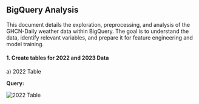 ## BigQuery Analysis

This document details the exploration, preprocessing, and analysis of the GHCN-Daily weather data within BigQuery. The goal is to understand the data, identify relevant variables, and prepare it for feature engineering and model training.

#### 1. Create tables for 2022 and 2023 Data

a) 2022 Table

**Query:**

![2022 Table](BigQuery-images/Table-1/png)
